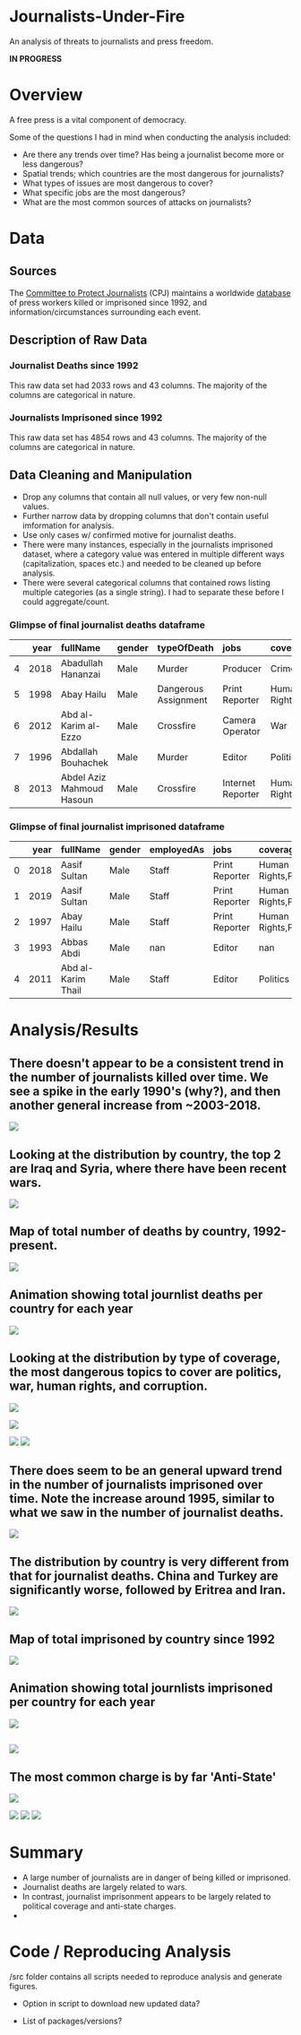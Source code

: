 # Journalists-Under-Fire
An analysis of threats to journalists and press freedom.

**IN PROGRESS**

# Overview

A free press is a vital component of democracy. 

Some of the questions I had in mind when conducting the analysis included:
- Are there any trends over time? Has being a journalist become more or less dangerous?
- Spatial trends; which countries are the most dangerous for journalists?
- What types of issues are most dangerous to cover?
- What specific jobs are the most dangerous?
- What are the most common sources of attacks on journalists?


# Data 

## Sources
The [Committee to Protect Journalists](https://cpj.org/) (CPJ) maintains a worldwide [database](https://cpj.org/data/) of press workers killed or imprisoned since 1992, and information/circumstances surrounding each event.


## Description of Raw Data

### Journalist Deaths since 1992
This raw data set had 2033 rows and 43 columns. The majority of the columns are categorical in nature. 

### Journalists Imprisoned since 1992
This raw data set has 4854 rows and 43 columns. The majority of the columns are categorical in nature. 


## Data Cleaning and Manipulation

- Drop any columns that contain all null values, or very few non-null values.
- Further narrow data by dropping columns that don't contain useful imformation for analysis.
- Use only cases w/ confirmed motive for journalist deaths.
- There were many instances, especially in the journalists imprisoned dataset, where a category value was entered in multiple different ways (capitalization, spaces etc.) and needed to be cleaned up before analysis.
- There were several categorical columns that contained rows listing multiple categories (as a single string). I had to separate these before I could aggregate/count. 


### Glimpse of final journalist deaths dataframe
|    |   year | fullName                  | gender   | typeOfDeath          | jobs              | coverage                  | mediums        | country     | localOrForeign   | sourcesOfFire        |
|---:|-------:|:--------------------------|:---------|:---------------------|:------------------|:--------------------------|:---------------|:------------|:-----------------|:---------------------|
|  4 |   2018 | Abadullah Hananzai        | Male     | Murder               | Producer          | Crime,Politics,War        | Radio,Internet | Afghanistan | Local            | Political Group      |
|  5 |   1998 | Abay Hailu                | Male     | Dangerous Assignment | Print Reporter    | Human Rights,Politics     | Print          | Ethiopia    | Local            | Government Officials |
|  6 |   2012 | Abd al-Karim al-Ezzo      | Male     | Crossfire            | Camera Operator   | War                       | Internet       | Syria       | Local            | Military Officials   |
|  7 |   1996 | Abdallah Bouhachek        | Male     | Murder               | Editor            | Politics                  | Print          | Algeria     | Local            | nan                  |
|  8 |   2013 | Abdel Aziz Mahmoud Hasoun | Male     | Crossfire            | Internet Reporter | Human Rights,Politics,War | Internet       | Syria       | Local            | Military Officials   |

### Glimpse of final journalist imprisoned dataframe
|    |   year | fullName           | gender   | employedAs   | jobs           | coverage                  | mediums   | country   | localOrForeign   | charges    | lengthOfSentence
|---:|-------:|:-------------------|:---------|:-------------|:---------------|:--------------------------|:----------|:----------|:-----------------|:-----------|:-------------------|
|  0 |   2018 | Aasif Sultan       | Male     | Staff        | Print Reporter | Human Rights,Politics,War | Print     | India     | Local            | Anti-State | Sentence pending   |
|  1 |   2019 | Aasif Sultan       | Male     | Staff        | Print Reporter | Human Rights,Politics,War | Print     | India     | Local            | Anti-State | Sentence pending   |
|  2 |   1997 | Abay Hailu         | Male     | Staff        | Print Reporter | Human Rights,Politics     | Print     | Ethiopia  | Local            | nan        | 0-5 Years          |
|  3 |   1993 | Abbas Abdi         | Male     | nan          | Editor         | nan                       | Print     | Iran      | Local            | nan        | 0-5 Years          |
|  4 |   2011 | Abd al-Karim Thail | Male     | Staff        | Editor         | Politics                  | Internet  | Yemen     | Local            | No Charge  | Not Sentenced      |



# Analysis/Results

## There doesn't appear to be a consistent trend in the number of journalists killed over time. We see a spike in the early 1990's (why?), and then another general increase from ~2003-2018.
![](images/TotalDeathsVsYear.png)

## Looking at the distribution by country, the top 2 are Iraq and Syria, where there have been recent wars. 
![](images/TotalDeathsByCountry.png)

## Map of total number of deaths by country, 1992-present.
![](images/DeathsByCountryMap.png)

## Animation showing total journlist deaths per country for each year
![](images/DeathByCountry.gif)


## Looking at the distribution by type of coverage, the most dangerous topics to cover are politics, war, human rights, and corruption.
![](images/TotalDeathsByCoverage.png)

![](images/TotalDeathsByJob.png)


![](images/TotalDeathsBysourcesOfFire.png)
![](images/TotalDeathsByTypeOfDeath.png)

## There does seem to be an general upward trend in the number of journalists imprisoned over time. Note the increase around 1995, similar to what we saw in the number of journalist deaths.
![](images/N_imprisonedByYear.png)

## The distribution by country is very different from that for journalist deaths. China and Turkey are significantly worse, followed by Eritrea and Iran.
![](images/N_imprisonedBycountry.png)


## Map of total imprisoned by country since 1992
![](images/ImprisonedByCountryMap.png)

## Animation showing total journlists imprisoned per country for each year
![](images/ImprisonedByCountry.gif)



## 
![](images/N_imprisonedBycoverage.png)

## The most common charge is by far 'Anti-State'
![](images/N_imprisonedBycharges.png)

![](images/N_imprisonedByjobs.png)
![](images/N_imprisonedBymedium.png)
![](images/N_imprisonedBylengthOfSentence.png)


# Summary
- A large number of journalists are in danger of being killed or imprisoned.
- Journalist deaths are largely related to wars.
- In contrast, journalist imprisonment appears to be largely related to political coverage and anti-state charges.
- 


# Code / Reproducing Analysis

/src folder contains all scripts needed to reproduce analysis and generate figures.

- Option in script to download new updated data?

- List of packages/versions?






